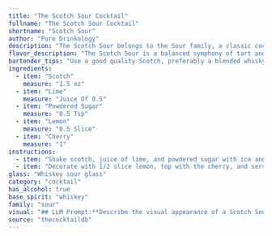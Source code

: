 ```yaml
---
title: "The Scotch Sour Cocktail"
fullname: "The Scotch Sour Cocktail"
shortname: "Scotch Sour"
author: "Pure Drinkology"
description: "The Scotch Sour belongs to the Sour family, a classic cocktail style featuring a spirit, citrus juice, and sweetener.  It likely originated in the 19th century, a riff on the Whiskey Sour, with Scotch replacing bourbon as the base spirit. "
flavor_description: "The Scotch Sour is a balanced symphony of tart and sweet. The smoky, peaty notes of Scotch are tempered by the bright acidity of lime and lemon, while the powdered sugar adds a delicate sweetness. The cherry garnish brings a touch of fruity complexity, rounding out the profile with a hint of cherry sweetness and a pleasant tartness. "
bartender_tips: "Use a good quality Scotch, preferably a blended whisky.  For the lime and lemon juice, freshly squeezed is best.  Shake hard with ice to chill the drink thoroughly.  The powdered sugar should be dissolved in the juice before adding the Scotch, to ensure a smooth, balanced cocktail.  Don't forget a maraschino cherry for garnish! "
ingredients:
  - item: "Scotch"
    measure: "1.5 oz"
  - item: "Lime"
    measure: "Juice Of 0.5"
  - item: "Powdered Sugar"
    measure: "0.5 Tsp"
  - item: "Lemon"
    measure: "0.5 Slice"
  - item: "Cherry"
    measure: "1"
instructions:
  - item: "Shake scotch, juice of lime, and powdered sugar with ice and strain into a whiskey sour glass."
  - item: "Decorate with 1/2 slice lemon, top with the cherry, and serve."
glass: "Whiskey sour glass"
category: "cocktail"
has_alcohol: true
base_spirit: "whiskey"
family: "sour"
visual: "## LLM Prompt:**Describe the visual appearance of a Scotch Sour cocktail. Imagine you are holding a chilled glass filled with this drink. What do you see? Focus on the following:*** **Color:** Is it a vibrant, bright color? Or more muted and subtle? * **Clarity:** Is it completely clear, or does it have any cloudiness or haze? * **Texture:** Is it smooth and velvety, or does it have any foam or froth on top?* **Garnish:** What is the garnish on the rim of the glass? How does it look in relation to the rest of the drink? * **Overall Impression:** What is the overall feeling you get from looking at the drink? Is it elegant, refreshing, or something else?**Consider using specific sensory details and metaphors to bring your description to life.** "
source: "thecocktaildb"
---
```


